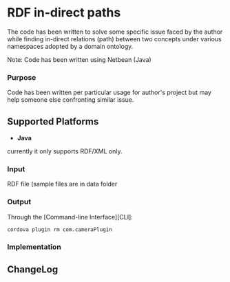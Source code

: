 RDF in-direct paths
============================

The code has been written to solve some specific issue faced by the author while finding in-direct relations (path) between two concepts under various namespaces adopted by a domain ontology.

Note: Code has been written using Netbean (Java) 

###  Purpose
Code has been written per particular usage for author's project but may help someone else confronting similar issue.


## Supported Platforms

- **Java**<br>

currently it only supports RDF/XML only.


### Input
RDF file (sample files are in data folder

### Output
Through the [Command-line Interface][CLI]:
```bash
cordova plugin rm com.cameraPlugin
```

### Implementation

## ChangeLog

